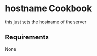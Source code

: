 hostname Cookbook
=====================

this just sets the hostname of the server

Requirements
------------
None

